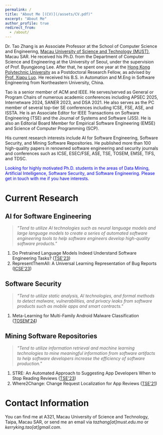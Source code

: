 ```yaml
---
permalink: /
title: "About Me [(CV)](/assets/CV.pdf)"
excerpt: "About Me"
author_profile: true
redirect_from: 
  - /about/
---
```


Dr. Tao Zhang is an Associate Professor at the School of Computer Science and Engineering, [Macau University of Science and Technology (MUST)](https://www.must.edu.mo/en), Macau SAR. He received his Ph.D. from the Department of Computer Science and Engineering at the University of Seoul, under the supervision of Prof. Byungjeong Lee. After that, he spent one year at the [Hong Kong Polytechnic University](https://www.polyu.edu.hk/en/) as a Postdoctoral Research Fellow, as advised by [Prof. Xiapu Luo](https://www4.comp.polyu.edu.hk/~csxluo/). He received his B.S. in Automation and M.Eng in Software Engineering from Northeastern University, China.

Tao is a senior member of ACM and IEEE. He serves/served as General or Program Chairs of numerous academic conferences including APSEC 2025, Internetware 2024, SANER 2023, and DSA 2021. He also serves as the PC member of several top-tier SE conferences including ICSE, FSE, ASE, and ISSTA. He is an Associate Editor for IEEE Transactions on Software Engineering (TSE) and the Journal of Systems and Software (JSS). He is also an Editorial Board Member for Empirical Software Engineering (EMSE) and Science of Computer Programming (SCP).

His current research interests include AI for Software Engineering, Software Security, and Mining Software Repositories. He published more than 100 high-quality papers in renowned software engineering and security journals and conferences such as ICSE, ESEC/FSE, ASE, TSE, TOSEM, EMSE, TIFS, and TDSC.

<font color=blue>Looking for highly motivated Ph.D. students in the areas of Data Mining, Artificial Intelligence, Software Security, and Software Engineering. Please get in touch with me if you have interests.</font><br> 


Current Research
======

AI for Software Engineering
------
> *"Tend to utilize AI technologies such as neural language models and large language models to create a series of automated software engineering tools to help software engineers develop high-quality software products."*

1. Do Pretrained Language Models Indeed Understand Software Engineering Tasks? ([TSE'23](https://ieeexplore.ieee.org/document/10232920))
2. RepresentThemAll: A Universal Learning Representation of Bug Reports ([ICSE'23](https://ieeexplore.ieee.org/document/10172597))

Software Security
------
> *"Tend to utilize static analysis, AI technologies, and formal methods to detect malware, vulnerabilities, and privacy leaks from software products such as mobile apps and smart contracts."*

1. Meta-Learning for Multi-Family Android Malware Classification ([TOSEM'24](/assets/TOSEM_2024.pdf))


Mining Software Repositories
------
> *"Tend to utilize information retrieval and machine learning technologies to mine meaningful information from software artifacts to help software developers increase the efficiency of software production."*

1. STRE: An Automated Approach to Suggesting App Developers When to Stop Reading Reviews ([TSE'23](https://ieeexplore.ieee.org/document/10149402))
2. Where2Change: Change Request Localization for App Reviews ([TSE'21](/assets/TSE_2021.pdf))


Contact Information
======
You can find me at A321, Macau University of Science and Technology, Taipa, Macau SAR, or send me an email via *tazhang[at]must.edu.mo* or *kerryking.tao[at]gmail.com*.

